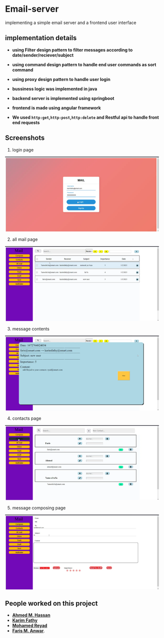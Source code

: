 # Email-server
implementing a simple email server and a frontend user interface

## implementation details
- **using Filter design pattern to filter messages according to date/sender/reciever/subject**
- **using command design pattern to handle end user commands as sort command**
- **using proxy design pattern to handle user login** 

- **bussiness logic was implemented in java**


- **backend server is implemented using springboot**

- **frontend is made using angular framework**

- **We used `http:get`,`http:post`,`http:delete` and Restful api to handle front end requests**

## Screenshots

1. login page

![login page](assets/screenshots/screenshot1.png)

2. all mail page

![all mail page](assets/screenshots/screenshot2.png)

3. message contents

![message contents page](assets/screenshots/screenshot3.png)

4. contacts page

![contacts page](assets/screenshots/screenshot4.png)

5. message composing page

![message composiing page](assets/screenshots/screenshot5.png)


## People worked on this project


- **[Ahmed M. Hassan](https://github.com/ahmedMhassan10)**
- **[Karim Fathy](https://github.com/karimfathy054)**
- **[Mohamed Reyad](https://github.com/moriyad12)**
- **[Faris M. Anwar]()**.
